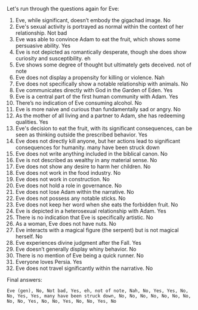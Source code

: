 Let's run through the questions again for Eve:

1. Eve, while significant, doesn’t embody the gigachad image. No
2. Eve's sexual activity is portrayed as normal within the context of her relationship. Not bad
3. Eve was able to convince Adam to eat the fruit, which shows some persuasive ability. Yes
4. Eve is not depicted as romantically desperate, though she does show curiosity and susceptibility. eh
5. Eve shows some degree of thought but ultimately gets deceived. not of note
6. Eve does not display a propensity for killing or violence. Nah
7. Eve does not specifically show a notable relationship with animals. No
8. Eve communicates directly with God in the Garden of Eden. Yes
9. Eve is a central part of the first human community with Adam. Yes
10. There’s no indication of Eve consuming alcohol. No
11. Eve is more naive and curious than fundamentally sad or angry. No
12. As the mother of all living and a partner to Adam, she has redeeming qualities. Yes
13. Eve's decision to eat the fruit, with its significant consequences, can be seen as thinking outside the prescribed behavior. Yes
14. Eve does not directly kill anyone, but her actions lead to significant consequences for humanity. many have been struck down
15. Eve does not write anything included in the biblical canon. No
16. Eve is not described as wealthy in any material sense. No
17. Eve does not show any desire to harm her children. No
18. Eve does not work in the food industry. No
19. Eve does not work in construction. No
20. Eve does not hold a role in governance. No
21. Eve does not lose Adam within the narrative. No
22. Eve does not possess any notable sticks. No
23. Eve does not keep her word when she eats the forbidden fruit. No
24. Eve is depicted in a heterosexual relationship with Adam. Yes
25. There is no indication that Eve is specifically artistic. No
26. As a woman, Eve does not have nuts. No
27. Eve interacts with a magical figure (the serpent) but is not magical herself. No
28. Eve experiences divine judgment after the Fall. Yes
29. Eve doesn’t generally display whiny behavior. No
30. There is no mention of Eve being a quick runner. No
31. Everyone loves Persia. Yes
32. Eve does not travel significantly within the narrative. No

Final answers:

```Eve (gen), No, Not bad, Yes, eh, not of note, Nah, No, Yes, Yes, No, No, Yes, Yes, many have been struck down, No, No, No, No, No, No, No, No, No, Yes, No, No, Yes, No, No, Yes, No```
